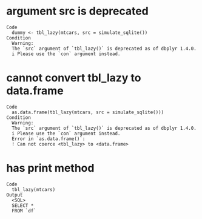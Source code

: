 # argument src is deprecated

    Code
      dummy <- tbl_lazy(mtcars, src = simulate_sqlite())
    Condition
      Warning:
      The `src` argument of `tbl_lazy()` is deprecated as of dbplyr 1.4.0.
      i Please use the `con` argument instead.

# cannot convert tbl_lazy to data.frame

    Code
      as.data.frame(tbl_lazy(mtcars, src = simulate_sqlite()))
    Condition
      Warning:
      The `src` argument of `tbl_lazy()` is deprecated as of dbplyr 1.4.0.
      i Please use the `con` argument instead.
      Error in `as.data.frame()`:
      ! Can not coerce <tbl_lazy> to <data.frame>

# has print method

    Code
      tbl_lazy(mtcars)
    Output
      <SQL>
      SELECT *
      FROM `df`

